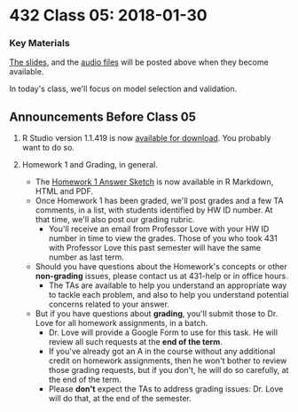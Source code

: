 # 432 Class 05: 2018-01-30

### Key Materials

[The slides](https://github.com/THOMASELOVE/432-2018/tree/master/slides/class05), and the [audio files](https://github.com/THOMASELOVE/432-2018/tree/master/slides/class05) will be posted above when they become available.

In today's class, we'll focus on model selection and validation.

## Announcements Before Class 05

1. R Studio version 1.1.419 is now [available for download](https://www.rstudio.com/products/rstudio/download/#download). You probably want to do so.

2. Homework 1 and Grading, in general. 
    - The [Homework 1 Answer Sketch](https://github.com/THOMASELOVE/432-2018/blob/master/assignments/hw1/README.md) is now available in R Markdown, HTML and PDF.
    - Once Homework 1 has been graded, we'll post grades and a few TA comments, in a list, with students identified by HW ID number. At that time, we'll also post our grading rubric.
        + You'll receive an email from Professor Love with your HW ID number in time to view the grades. Those of you who took 431 with Professor Love this past semester will have the same number as last term.
    - Should you have questions about the Homework's concepts or other **non-grading** issues, please contact us at 431-help or in office hours.
        + The TAs are available to help you understand an appropriate way to tackle each problem, and also to help you understand potential concerns related to your answer.
    - But if you have questions about **grading**, you'll submit those to Dr. Love for all homework assignments, in a batch.
        + Dr. Love will provide a Google Form to use for this task. He will review all such requests at the **end of the term**.
        + If you've already got an A in the course without any additional credit on homework assignments, then he won't bother to review those grading requests, but if you don't, he will do so carefully, at the end of the term.
        + Please **don't** expect the TAs to address grading issues: Dr. Love will do that, at the end of the semester.
